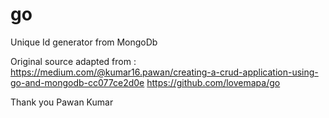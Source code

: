 # go

Unique Id generator from MongoDb

Original source adapted from : 
https://medium.com/@kumar16.pawan/creating-a-crud-application-using-go-and-mongodb-cc077ce2d0e
https://github.com/lovemapa/go

Thank you Pawan Kumar